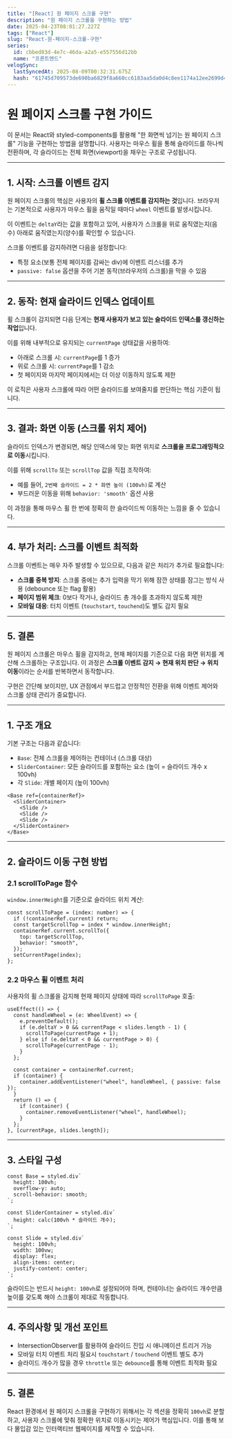 ```yaml
---
title: "[React] 원 페이지 스크롤 구현"
description: "원 페이지 스크롤을 구현하는 방법"
date: 2025-04-23T08:01:27.227Z
tags: ["React"]
slug: "React-원-페이지-스크롤-구현"
series:
  id: cbbed83d-4e7c-46da-a2a5-e557556d12bb
  name: "프론트엔드"
velogSync:
  lastSyncedAt: 2025-08-09T00:32:31.675Z
  hash: "61745d709573de690ba6829f8a660cc6183aa5da0d4c8ee1174a12ee2699d4db"
---
```


# 원 페이지 스크롤 구현 가이드

이 문서는 React와 styled-components를 활용해 "한 화면씩 넘기는 원 페이지 스크롤" 기능을 구현하는 방법을 설명합니다. 사용자는 마우스 휠을 통해 슬라이드를 하나씩 전환하며, 각 슬라이드는 전체 화면(viewport)을 채우는 구조로 구성됩니다.

---

## 1. 시작: 스크롤 이벤트 감지

원 페이지 스크롤의 핵심은 사용자의 **휠 스크롤 이벤트를 감지하는 것**입니다. 
브라우저는 기본적으로 사용자가 마우스 휠을 움직일 때마다 `wheel` 이벤트를 발생시킵니다.

이 이벤트는 `deltaY`라는 값을 포함하고 있어, 사용자가 스크롤을 위로 움직였는지(음수) 아래로 움직였는지(양수)를 확인할 수 있습니다.

스크롤 이벤트를 감지하려면 다음을 설정합니다:
- 특정 요소(보통 전체 페이지를 감싸는 div)에 이벤트 리스너를 추가
- `passive: false` 옵션을 주어 기본 동작(브라우저의 스크롤)을 막을 수 있음

---

## 2. 동작: 현재 슬라이드 인덱스 업데이트

휠 스크롤이 감지되면 다음 단계는 **현재 사용자가 보고 있는 슬라이드 인덱스를 갱신하는 작업**입니다.

이를 위해 내부적으로 유지되는 `currentPage` 상태값을 사용하여:
- 아래로 스크롤 시: `currentPage`를 1 증가
- 위로 스크롤 시: `currentPage`를 1 감소
- 첫 페이지와 마지막 페이지에서는 더 이상 이동하지 않도록 제한

이 로직은 사용자 스크롤에 따라 어떤 슬라이드를 보여줄지를 판단하는 핵심 기준이 됩니다.

---

## 3. 결과: 화면 이동 (스크롤 위치 제어)

슬라이드 인덱스가 변경되면, 해당 인덱스에 맞는 화면 위치로 **스크롤을 프로그래밍적으로 이동**시킵니다.

이를 위해 `scrollTo` 또는 `scrollTop` 값을 직접 조작하여:
- 예를 들어, `2번째 슬라이드 = 2 * 화면 높이 (100vh)`로 계산
- 부드러운 이동을 위해 `behavior: 'smooth'` 옵션 사용

이 과정을 통해 마우스 휠 한 번에 정확히 한 슬라이드씩 이동하는 느낌을 줄 수 있습니다.

---

## 4. 부가 처리: 스크롤 이벤트 최적화

스크롤 이벤트는 매우 자주 발생할 수 있으므로, 다음과 같은 처리가 추가로 필요합니다:

- **스크롤 중복 방지**: 스크롤 중에는 추가 입력을 막기 위해 잠깐 상태를 잠그는 방식 사용 (debounce 또는 flag 활용)
- **페이지 범위 체크**: 0보다 작거나, 슬라이드 총 개수를 초과하지 않도록 제한
- **모바일 대응**: 터치 이벤트 (`touchstart`, `touchend`)도 별도 감지 필요

---

## 5. 결론

원 페이지 스크롤은 마우스 휠을 감지하고, 현재 페이지를 기준으로 다음 화면 위치를 계산해 스크롤하는 구조입니다. 이 과정은 **스크롤 이벤트 감지 → 현재 위치 판단 → 위치 이동**이라는 순서를 반복하면서 동작합니다.

구현은 간단해 보이지만, UX 관점에서 부드럽고 안정적인 전환을 위해 이벤트 제어와 스크롤 상태 관리가 중요합니다.

---

## 1. 구조 개요

기본 구조는 다음과 같습니다:

- `Base`: 전체 스크롤을 제어하는 컨테이너 (스크롤 대상)
- `SliderContainer`: 모든 슬라이드를 포함하는 요소 (높이 = 슬라이드 개수 x 100vh)
- 각 `Slide`: 개별 페이지 (높이 100vh)

```tsx
<Base ref={containerRef}>
  <SliderContainer>
    <Slide />
    <Slide />
    <Slide />
  </SliderContainer>
</Base>
```

---

## 2. 슬라이드 이동 구현 방법

### 2.1 scrollToPage 함수

`window.innerHeight`를 기준으로 슬라이드 위치 계산:

```tsx
const scrollToPage = (index: number) => {
  if (!containerRef.current) return;
  const targetScrollTop = index * window.innerHeight;
  containerRef.current.scrollTo({
    top: targetScrollTop,
    behavior: "smooth",
  });
  setCurrentPage(index);
};
```

### 2.2 마우스 휠 이벤트 처리

사용자의 휠 스크롤을 감지해 현재 페이지 상태에 따라 `scrollToPage` 호출:

```tsx
useEffect(() => {
  const handleWheel = (e: WheelEvent) => {
    e.preventDefault();
    if (e.deltaY > 0 && currentPage < slides.length - 1) {
      scrollToPage(currentPage + 1);
    } else if (e.deltaY < 0 && currentPage > 0) {
      scrollToPage(currentPage - 1);
    }
  };

  const container = containerRef.current;
  if (container) {
    container.addEventListener("wheel", handleWheel, { passive: false });
  }
  return () => {
    if (container) {
      container.removeEventListener("wheel", handleWheel);
    }
  };
}, [currentPage, slides.length]);
```

---

## 3. 스타일 구성

```tsx
const Base = styled.div`
  height: 100vh;
  overflow-y: auto;
  scroll-behavior: smooth;
`;

const SliderContainer = styled.div`
  height: calc(100vh * 슬라이드 개수);
`;

const Slide = styled.div`
  height: 100vh;
  width: 100vw;
  display: flex;
  align-items: center;
  justify-content: center;
`;
```

슬라이드는 반드시 `height: 100vh`로 설정되어야 하며, 컨테이너는 슬라이드 개수만큼 높이를 갖도록 해야 스크롤이 제대로 작동합니다.

---

## 4. 주의사항 및 개선 포인트

- IntersectionObserver를 활용하여 슬라이드 진입 시 애니메이션 트리거 가능
- 모바일 터치 이벤트 처리 필요시 `touchstart` / `touchend` 이벤트 별도 추가
- 슬라이드 개수가 많을 경우 `throttle` 또는 `debounce`를 통해 이벤트 최적화 필요

---

## 5. 결론

React 환경에서 원 페이지 스크롤을 구현하기 위해서는 각 섹션을 정확히 `100vh`로 분할하고, 사용자 스크롤에 맞춰 정확한 위치로 이동시키는 제어가 핵심입니다. 이를 통해 보다 몰입감 있는 인터랙티브 웹페이지를 제작할 수 있습니다.